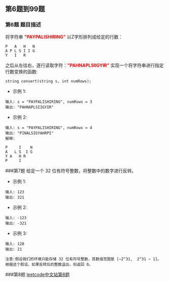 
## 第6题到99题


### 第6题 题目描述
将字符串 <font color="red"> **"PAYPALISHIRING"** </font> 以Z字形排列成给定的行数：
```text
P   A   H   N
A P L S I I G
Y   I   R
```
之后从左往右，逐行读取字符：<font color="red">**"PAHNAPLSIIGYIR"**</font>
实现一个将字符串进行指定行数变换的函数:
```text
string convert(string s, int numRows);
```
* 示例 1:
```text
输入: s = "PAYPALISHIRING", numRows = 3
输出: "PAHNAPLSIIGYIR"
```
* 示例 2:
```text
输入: s = "PAYPALISHIRING", numRows = 4
输出: "PINALSIGYAHRPI"
解释:

P     I    N
A   L S  I G
Y A   H R
P     I
```

###第7题 
给定一个 32 位有符号整数，将整数中的数字进行反转。

* 示例 1:
```text
输入: 123
输出: 321
```

* 示例 2:
```text
输入: -123
输出: -321
```
* 示例 3:
```text
输入: 120
输出: 21
```
`注意:假设我们的环境只能存储 32 位有符号整数，其数值范围是 [−2^31,  2^31 − 1]。根据这个假设，如果反转后的整数溢出，则返回 0。`


###第8题
[leetcode中文站第8题](https://leetcode-cn.com/problems/string-to-integer-atoi/description/)
